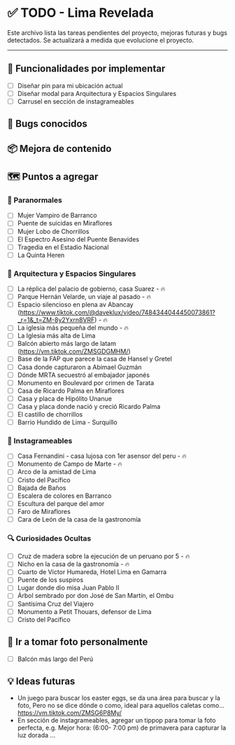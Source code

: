 # ✅ TODO - Lima Revelada

Este archivo lista las tareas pendientes del proyecto, mejoras futuras y bugs detectados. Se actualizará a medida que evolucione el proyecto.

---

## 🔧 Funcionalidades por implementar

- [ ] Diseñar pin para mi ubicación actual
- [ ] Diseñar modal para Arquitectura y Espacios Singulares
- [ ] Carrusel en sección de instagrameables

## 🐞 Bugs conocidos

## 📦 Mejora de contenido

## 🗺️ Puntos a agregar

### 👻 Paranormales

- [ ] Mujer Vampiro de Barranco
- [ ] Puente de suicidas en Miraflores
- [ ] Mujer Lobo de Chorrillos
- [ ] El Espectro Asesino del Puente Benavides
- [ ] Tragedia en el Estadio Nacional
- [ ] La Quinta Heren

### 🏢 Arquitectura y Espacios Singulares

- [ ] La réplica del palacio de gobierno, casa Suarez - 🔥
- [ ] Parque Hernán Velarde, un viaje al pasado - 🔥
- [ ] Espacio silencioso en plena av Abancay (https://www.tiktok.com/@daveklux/video/7484344044450073861?_r=1&_t=ZM-8y2Yxrn8VRF) - 🔥
- [ ] La iglesia más pequeña del mundo - 🔥
- [ ] La Iglesia más alta de Lima
- [ ] Balcón abierto más largo de latam (https://vm.tiktok.com/ZMSGDGMHM/)
- [ ] Base de la FAP que parece la casa de Hansel y Gretel
- [ ] Casa donde capturaron a Abimael Guzmán
- [ ] Dónde MRTA secuestró al embajador japonés
- [ ] Monumento en Boulevard por crimen de Tarata
- [ ] Casa de Ricardo Palma en Miraflores
- [ ] Casa y placa de Hipólito Unanue
- [ ] Casa y placa donde nació y creció Ricardo Palma
- [ ] El castillo de chorrillos
- [ ] Barrio Hundido de Lima - Surquillo

### 📸 Instagrameables

- [ ] Casa Fernandini - casa lujosa con 1er asensor del peru - 🔥
- [ ] Monumento de Campo de Marte - 🔥
- [ ] Arco de la amistad de Lima
- [ ] Cristo del Pacífico
- [ ] Bajada de Baños
- [ ] Escalera de colores en Barranco
- [ ] Escultura del parque del amor
- [ ] Faro de Miraflores
- [ ] Cara de León de la casa de la gastronomía

### 🔍 Curiosidades Ocultas

- [ ] Cruz de madera sobre la ejecución de un peruano por 5 - 🔥
- [ ] Nicho en la casa de la gastronomía - 🔥
- [ ] Cuarto de Victor Humareda, Hotel Lima en Gamarra
- [ ] Puente de los suspiros
- [ ] Lugar donde dio misa Juan Pablo II
- [ ] Árbol sembrado por don José de San Martín, el Ombu
- [ ] Santísima Cruz del Viajero
- [ ] Monumento a Petit Thouars, defensor de Lima
- [ ] Cristo del Pacífico

## 📸 Ir a tomar foto personalmente

- [ ] Balcón más largo del Perú

## 💡 Ideas futuras

- Un juego para buscar los easter eggs, se da una área para buscar y la foto, Pero no se dice dónde o como, ideal para aquellos caletas como... https://vm.tiktok.com/ZMSG6P8My/
- En sección de instagrameables, agregar un tippop para tomar la foto perfecta, e.g. Mejor hora: (6:00- 7:00 pm) de primavera para capturar la luz dorada ...
